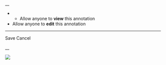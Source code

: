 __

  *   * Allow anyone to **view** this annotation
  * Allow anyone to **edit** this annotation



* * *

Save Cancel

__




![](https://bat.bing.com/action/0?ti=56018282&Ver=2&mid=e3eeb6f7-88cc-4bf6-8690-c195b75a3213&sid=201ffde0635411ee902411d77b750559&vid=20202bf0635411ee9ac03f2e618b0b9f&vids=0&msclkid=N&pi=0&lg=en-US&sw=800&sh=600&sc=24&nwd=1&tl=Shortform%20%7C%20A%20Random%20Walk%20Down%20Wall%20Street&p=https%3A%2F%2Fwww.shortform.com%2Fapp%2Fbook%2Fa-random-walk-down-wall-street%2Fpart-4&r=&lt=512&evt=pageLoad&sv=1&rn=299326)
